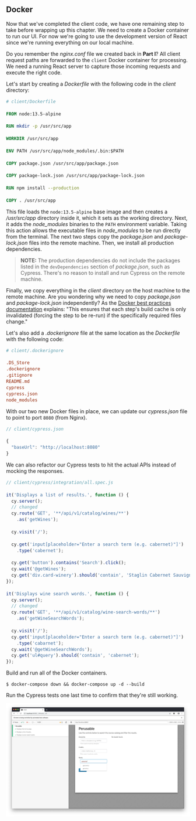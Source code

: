 ## Docker

Now that we've completed the client code, we have one remaining step to take before wrapping up this chapter. We need to create a Docker container to run our UI. For now we're going to use the development version of React since we're running everything on our local machine.

Do you remember the *nginx.conf* file we created back in **Part I**? All client request paths are forwarded to the `client` Docker container for processing. We need a running React server to capture those incoming requests and execute the right code.

Let's start by creating a *Dockerfile* with the following code in the *client* directory:

```Dockerfile
# client/Dockerfile

FROM node:13.5-alpine

RUN mkdir -p /usr/src/app

WORKDIR /usr/src/app

ENV PATH /usr/src/app/node_modules/.bin:$PATH

COPY package.json /usr/src/app/package.json

COPY package-lock.json /usr/src/app/package-lock.json

RUN npm install --production

COPY . /usr/src/app
```

This file loads the `node:13.5-alpine` base image and then creates a */usr/src/app* directory inside it, which it sets as the working directory. Next, it adds the *node_modules* binaries to the `PATH` environment variable. Taking this action allows the executable files in *node_modules* to be run directly from the terminal. The next two steps copy the *package.json* and *package-lock.json* files into the remote machine. Then, we install all production dependencies.

> **NOTE:** The production dependencies do not include the packages listed in the `devDependencies` section of *package.json*, such as Cypress. There's no reason to install and run Cypress on the remote machine.

Finally, we copy everything in the *client* directory on the host machine to the remote machine. Are you wondering why we need to copy *package.json* and *package-lock.json* independently? As the [Docker best practices documentation](https://docs.docker.com/develop/develop-images/dockerfile_best-practices/#add-or-copy) explains: "This ensures that each step's build cache is only invalidated (forcing the step to be re-run) if the specifically required files change."

Let's also add a *.dockerignore* file at the same location as the *Dockerfile* with the following code:

```conf
# client/.dockerignore

.DS_Store
.dockerignore
.gitignore
README.md
cypress
cypress.json
node_modules
```

With our two new Docker files in place, we can update our *cypress.json* file to point to port `8080` (from Nginx).

```js
// client/cypress.json

{
  "baseUrl": "http://localhost:8080"
}
```

We can also refactor our Cypress tests to hit the actual APIs instead of mocking the responses.

```js
// client/cypress/integration/all.spec.js

it('Displays a list of results.', function () {
  cy.server();
  // changed
  cy.route('GET', '**/api/v1/catalog/wines/**')
    .as('getWines');

  cy.visit('/');

  cy.get('input[placeholder="Enter a search term (e.g. cabernet)"]')
    .type('cabernet');

  cy.get('button').contains('Search').click();
  cy.wait('@getWines');
  cy.get('div.card-winery').should('contain', 'Staglin Cabernet Sauvignon');
});

it('Displays wine search words.', function () {
  cy.server();
  // changed
  cy.route('GET', '**/api/v1/catalog/wine-search-words/**')
    .as('getWineSearchWords');

  cy.visit('/');
  cy.get('input[placeholder="Enter a search term (e.g. cabernet)"]')
    .type('cabarnet');
  cy.wait('@getWineSearchWords');
  cy.get('ul#query').should('contain', 'cabernet');
});
```

Build and run all of the Docker containers.

```
$ docker-compose down && docker-compose up -d --build
```

Run the Cypress tests one last time to confirm that they're still working.

![Cypress test 3 pass](/images/04_all_test_3_pass_final.png)
